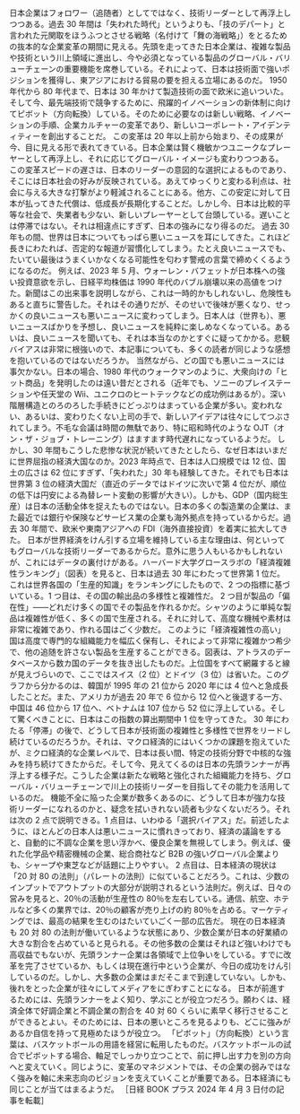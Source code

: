###

日本企業はフォロワー（追随者）としてではなく、技術リーダーとして再浮上しつつある。過去 30 年間は「失われた時代」というよりも、「技のデパート」と言われた元関取をほうふつとさせる戦略（名付けて「舞の海戦略」）をとるための抜本的な企業変革の期間に見える。先頭を走ってきた日本企業は、複雑な製品や技術という川上領域に進出し、今や必須となっている製品のグローバル・バリューチェーンの重要機能を席巻している。それによって、日本は技術面で強いポジションを獲得し、東アジアにおける貿易の要を担える立場にあるのだ。
1950 年代から 80 年代まで、日本は 30 年かけて製造技術の面で欧米に追いついた。そして今、最先端技術で競争するために、飛躍的イノベーションの新体制に向けてピボット（方向転換）している。そのために必要なのは新しい戦略、イノベーションの手順、企業カルチャーの変革であり、新しいコーポレート・アイデンティティーを創出することだ。
この変革は 20 年以上前から始まり、その成果が今、目に見える形で表れてきている。日本企業は賢く機敏かつユニークなプレーヤーとして再浮上し、それに応じてグローバル・イメージも変わりつつある。
この変革スピードの遅さは、日本のリーダーの意図的な選択によるものであり、そこには日本社会の好みが反映されている。あえてゆっくりと変わる利点は、社会に与える大きな打撃がより軽減されることにある。他方、この安定に対して日本が払ってきた代償は、低成長が長期化することだ。しかし今、日本は比較的平等な社会で、失業者も少ない、新しいプレーヤーとして台頭している。遅いことは停滞ではない。それは相違点にすぎず、日本の強みになり得るのだ。
過去 30 年もの間、世界は日本についてもっぱら悪いニュースを耳にしてきた。これほど長きにわたれば、否定的な報道が習慣化してしまう。たとえ良いニュースでも、たいてい最後はうまくいかなくなる可能性を匂わす警戒の言葉で締めくくるようになるのだ。
例えば、2023 年 5 月、ウォーレン・バフェットが日本株への強い投資意欲を示し、日経平均株価は 1990 年代のバブル崩壊以来の高値をつけた。新聞はこの出来事を説明しながら、これは一時的かもしれないし、危険性もあると直ちに警告した。それはその通りだが、そのせいで後味が悪くなり、せっかくの良いニュースも悪いニュースに変わってしまう。日本人は（世界も）、悪いニュースばかりを予想し、良いニュースを純粋に楽しめなくなっている。あるいは、良いニュースを聞いても、それは本当なのかとすぐに疑ってかかる。悲観バイアスは非常に根強いので、本記事についても、多くの読者が同じような感想を抱いているのではないだろうか。
当然ながら、どの国でも悪いニュースには事欠かない。日本の場合、1980 年代のウォークマンのように、大衆向けの「ヒット商品」を発明したのは遠い昔だとされる（近年でも、ソニーのプレイステーションや任天堂の Wii、ユニクロのヒートテックなどの成功例はあるが）。深い階層構造とのろのろした手続きにどっぷりはまっている企業が多い。変われない、あるいは、変わりたくない上司の手で、新しいアイデアは往々にしてつぶされてしまう。不毛な会議は時間の無駄であり、特に昭和時代のような OJT（オン・ザ・ジョブ・トレーニング）はますます時代遅れになっているようだ。
しかし、30 年間もこうした悲惨な状況が続いてきたとしたら、なぜ日本はいまだに世界屈指の経済大国なのか。2023 年時点で、日本は人口規模では 12 位、国土の広さは 62 位にすぎず、「失われた」30 年も経験してきた。それでも日本は世界第 3 位の経済大国だ（直近のデータではドイツに次いで第 4 位だが、順位の低下は円安による為替レート変動の影響が大きい）。しかも、GDP（国内総生産）は日本の活動全体を捉えたものではない。日本の多くの製造業の企業は、また最近では銀行や保険などサービス業の企業も海外拠点を持っているからだ。過去 30 年間で、欧米や東南アジアへの FDI（海外直接投資）を着実に拡大してきた。
日本が世界経済をけん引する立場を維持している主な理由は、何といってもグローバルな技術リーダーであるからだ。意外に思う人もいるかもしれないが、これにはデータの裏付けがある。ハーバード大学グロースラボの「経済複雑性ランキング」（図表）を見ると、日本は過去 30 年にわたって世界第 1 位だ。
これは世界各国の「生産的知識」をランキングにしたもので、2 つの指標に基づいている。1 つ目は、その国の輸出品の多様性と複雑性だ。
2 つ目が製品の「偏在性」――どれだけ多くの国でその製品を作れるかだ。シャツのように単純な製品は複雑性が低く、多くの国で生産される。それに対して、高度な機械や素材は非常に複雑であり、作れる国はごく少数だ。
このように「経済複雑性の高い」国は高度で専門的な組織能力を幅広く保有し、それによって非常に複雑かつ希少で、他の追随を許さない製品を生産することができる。図表は、アトラスのデータベースから数カ国のデータを抜き出したものだ。上位国をすべて網羅すると線が見えづらいので、ここではスイス（2 位）とドイツ（3 位）は省いた。このグラフから分かるのは、韓国が 1995 年の 21 位から 2020 年には 4 位へと急成長したことだ。また、アメリカが過去 20 年で 6 位から 12 位へと後退する一方、中国は 46 位から 17 位へ、ベトナムは 107 位から 52 位に浮上している。そして驚くべきことに、日本はこの指数の算出期間中 1 位を守ってきた。
30 年にわたる「停滞」の後で、どうして日本が技術面の複雑性と多様性で世界をリードし続けているのだろうか。それは、マクロ経済的にはいくつかの課題を抱えていたが、ミクロ経済的な企業レベルで、日本は長い間、特定の技術分野で中核的な強みを持ち続けてきたからだ。そして今、見えてくるのは日本の先頭ランナーが再浮上する様子だ。こうした企業は新たな戦略と強化された組織能力を持ち、グローバル・バリューチェーンで川上の技術リーダーを目指してその能力を活用しているのだ。
機能不全に陥った企業が数多くあるのに、どうして日本が強力な技術リーダーになれるのかと、疑念を拭いきれない読者も少なくないだろう。それは次の 2 点で説明できる。1 点目は、いわゆる「選択バイアス」だ。前述したように、ほとんどの日本人は悪いニュースに慣れきっており、経済の議論をすると、自動的に不調な企業を思い浮かべ、優良企業を無視してしまう。例えば、優れた化学品や精密機械の企業、総合商社など B2B の強いグローバル企業よりも、シャープや東芝などが話題に上りやすい。
2 点目は、日本経済の現状は「20 対 80 の法則」（パレートの法則）に似ていることだろう。これは、少数のインプットでアウトプットの大部分が説明されるという法則だ。例えば、日々の営みを見ると、20％の活動が生産性の 80％を左右している。通信、航空、ホテルなど多くの業界では、20％の顧客が売り上げの約 80％を占める。マーケティングでは、最高の結果を生むのはたいていごく一部の広告だ。
現在の日本経済も 20 対 80 の法則が働いているような状態にあり、少数企業が日本の好業績の大きな割合を占めていると見られる。その他多数の企業はそれほど強いわけでも高収益でもないが、先頭ランナー企業は各領域で上位争いをしている。すでに改革を完了させているか、もしくは現在進行中という企業が、今日の成功をけん引しているのだ。しかし、大多数の企業はまだそこまで到達していない。しかも、後れをとった企業が往々にしてメディアをにぎわすことになる。
日本が前進するためには、先頭ランナーをよく知り、学ぶことが役立つだろう。願わくは、経済全体で好調企業と不調企業の割合を 40 対 60 くらいに素早く移行させることができるとよい。そのためには、日本の悪いところを見るよりも、どこに強みがあるか自信を持って見極めたほうが役立つ。
「ピボット」（方向転換）という言葉は、バスケットボールの用語を経営に転用したものだ。バスケットボールの試合でピボットする場合、軸足でしっかり立つことで、前に押し出す力を別の方向へと変えていく。同じように、変革のマネジメントでは、その企業の弱みではなく強みを軸に未来志向のビジョンを支えていくことが重要である。日本経済にも同じことが当てはまるようだ。
［日経 BOOK プラス 2024 年 4 月 3 日付の記事を転載］
